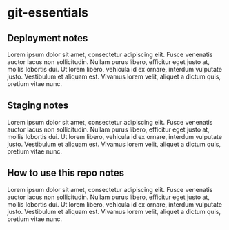 # git-essentials

## Deployment notes
Lorem ipsum dolor sit amet, consectetur adipiscing elit. Fusce venenatis auctor lacus non sollicitudin. Nullam purus libero, efficitur eget justo at, mollis lobortis dui. Ut lorem libero, vehicula id ex ornare, interdum vulputate justo. Vestibulum et aliquam est. Vivamus lorem velit, aliquet a dictum quis, pretium vitae nunc.
## Staging notes
Lorem ipsum dolor sit amet, consectetur adipiscing elit. Fusce venenatis auctor lacus non sollicitudin. Nullam purus libero, efficitur eget justo at, mollis lobortis dui. Ut lorem libero, vehicula id ex ornare, interdum vulputate justo. Vestibulum et aliquam est. Vivamus lorem velit, aliquet a dictum quis, pretium vitae nunc.
## How to use this repo notes 
Lorem ipsum dolor sit amet, consectetur adipiscing elit. Fusce venenatis auctor lacus non sollicitudin. Nullam purus libero, efficitur eget justo at, mollis lobortis dui. Ut lorem libero, vehicula id ex ornare, interdum vulputate justo. Vestibulum et aliquam est. Vivamus lorem velit, aliquet a dictum quis, pretium vitae nunc.
